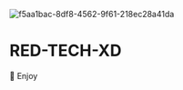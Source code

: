 ![f5aa1bac-8df8-4562-9f61-218ec28a41da](https://github.com/user-attachments/assets/9b9414c2-48a8-4941-b15b-a3a71bb24e17)
# RED-TECH-XD
🔰 Enjoy 

